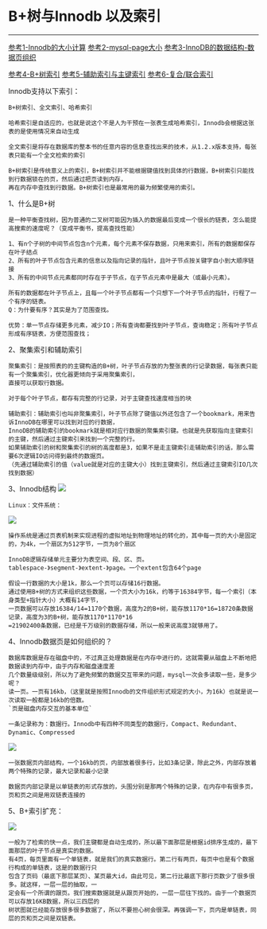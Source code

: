 # B+树与Innodb 以及索引

---
[参考1-Innodb的大小计算](https://www.cnblogs.com/leefreeman/p/8315844.html)
[参考2-mysql-page大小](https://zhuanlan.zhihu.com/p/334684710)
[参考3-InnoDB的数据结构-数据页组织](https://segmentfault.com/a/1190000019321380)

[参考4-B+树索引](https://www.cnblogs.com/GrimMjx/p/10540263.html)
[参考5-辅助索引与主键索引](http://blog.codinglabs.org/articles/theory-of-mysql-index.html)
[参考6-复合/联合索引](https://www.jianshu.com/p/35588ecf33c1)

Innodb支持以下索引：
    
    B+树索引、全文索引、哈希索引

    哈希索引是自适应的，也就是说这个不是人为干预在一张表生成哈希索引，Innodb会根据这张表的是使用情况来自动生成
    
    全文索引是将存在数据库的整本书的任意内容的信息查找出来的技术，从1.2.x版本支持，每张表只能有一个全文检索的索引
    
    B+树索引是传统意义上的索引，B+树索引并不能根据键值找到具体的行数据，B+树索引只能找到行数据锁在的页，然后通过把页读到内存，
    再在内存中查找到行数据。B+树索引也是最常用的最为频繁使用的索引。

1、什么是B+树

    是一种平衡查找树，因为普通的二叉树可能因为插入的数据最后变成一个很长的链表，怎么能提高搜索的速度呢？（变成平衡书，提高查找性能）

    1、有n个子树的中间节点包含n个元素，每个元素不保存数据，只用来索引，所有的数据都保存在叶子结点
    2、所有的叶子节点包含元素的信息以及指向记录的指针，且叶子节点按关键字自小到大顺序链接
    3、所有的中间节点元素都同时存在于子节点，在子节点元素中是最大（或最小元素）。

    所有的数据都在叶子节点上，且每一个叶子节点都有一个只想下一个叶子节点的指针，行程了一个有序的链表。
    Q：为什要有序？其实是为了范围查找。

    优势：单一节点存储更多元素，减少IO；所有查询都要找到叶子节点，查询稳定；所有叶子节点形成有序链表，方便范围查找；

2、聚集索引和辅助索引

    聚集索引：是按照表的的主键构造的B+树，叶子节点存放的为整张表的行记录数据，每张表只能有一个聚集索引，优化器更倾向于采用聚集索引，
    直接可以获取行数据。
    
    对于每个叶子节点，都存有完整的行记录，对于主键查找速度相当的块

    辅助索引：辅助索引也叫非聚集索引，叶子节点除了键值以外还包含了一个bookmark，用来告诉InnoDB在哪里可以找到对应的行数据，
    InnoDB的辅助索引的bookmark就是相对应行数据的聚集索引键。也就是先获取指向主键索引的主键，然后通过主键索引来找到一个完整的行。
    如果辅助索引的树和聚集索引的树的高度都是3，如果不是走主键索引走辅助索引的话，那么需要6次逻辑IO访问得到最终的数据页。
    （先通过辅助索引的值（value就是对应的主键大小）找到主键索引，然后通过主键索引IO几次找到数据）

3、Innodb结构
![](https://pic4.zhimg.com/80/v2-6767156c7593255a2680840d3ec08ffb_720w.jpg)

    Linux：文件系统：
![](https://images2017.cnblogs.com/blog/352511/201801/352511-20180119104942115-967540552.png)
    
    操作系统是通过页表机制来实现进程的虚拟地址到物理地址的转化的，其中每一页的大小是固定的，为4k，一个扇区为512字节，一页为8个扇区

    InnoDB逻辑存储单元主要分为表空间、段、区、页。
    tablespace-》segment-》extent-》page。一个extent包含64个page

    假设一行数据的大小是1k，那么一个页可以存储16行数据。
    通过使用B+树的方式来组织这些数据，一个页大小为16k，约等于16384字节，每一个索引（本身类型+指针大小）大概有14字节，
    一页数据可以存放16384/14=1170个数据，高度为2的B+树，能存放1170*16=18720条数据记录，高度为3的B+树，能存放1170*1170*16
    =21902400条数据，已经是千万级别的数据存储，所以一般来说高度3就够用了。

    
4、Innodb数据页是如何组织的？
    
    数据库数据是存在磁盘中的，不过真正处理数据是在内存中进行的，这就需要从磁盘上不断地把数据读到内存中，由于内存和磁盘速度差
    几个数量级级别，所以为了避免频繁的数据交互带来的问题，mysql一次会多读取一些，是多少呢？
    读一页。一页有16kb，（这里就是按照Innodb的文件组织形式规定的大小，为16k）也就是说一次读取一般都是16kb的倍数。
    `页是磁盘内存交互的基本单位`

    一条记录称为：数据行。Innodb中有四种不同类型的数据行，Compact、Redundant、Dynamic、Compressed
    
![](https://img-blog.csdnimg.cn/20190528203300922.png?x-oss-process=image/watermark,type_ZmFuZ3poZW5naGVpdGk,shadow_10,text_aHR0cHM6Ly9ibG9nLmNzZG4ubmV0L3FxXzE5MDA2MjIz,size_16,color_FFFFFF,t_70)

    一张数据页内部结构，一个16kb的页，内部放着很多行，比如3条记录，除此之外，内部存放着两个特殊的记录，最大记录和最小记录
    
    数据页内部记录是以单链表的形式存放的，头围分别是那两个特殊的记录，在内存中有很多页，页和页之间是用双链表连接的
5、B+索引扩充：

![](https://img-blog.csdnimg.cn/20190528204709166.png?x-oss-process=image/watermark,type_ZmFuZ3poZW5naGVpdGk,shadow_10,text_aHR0cHM6Ly9ibG9nLmNzZG4ubmV0L3FxXzE5MDA2MjIz,size_16,color_FFFFFF,t_70)
        
    一般为了检索的快一点，我们主键都是自动生成的，所以最下面那层是根据id排序生成的，最下面那层的叶子节点是真实的数据。
    有4页，每页里面有一个单链表，就是我们的真实数据行。第二行有两页，每页中也是有个数据行构成的单链表，这是的数据行只
    包含了页码（最底下那层某页）、某页最大id，由此可见，第二行比最底下那行页数少了很多很多。就这样，一层一层的抽取，一
    定会有一个所谓的跟页。我们搜索数据就是从跟页开始的，一层一层往下找的。由于一个数据页可以存放16KB数据，所以三四层的
    树状图就已经能存放很多很多数据了，所以不要担心树会很深。再强调一下，页内是单链表，同层的页和页之间是双链表。